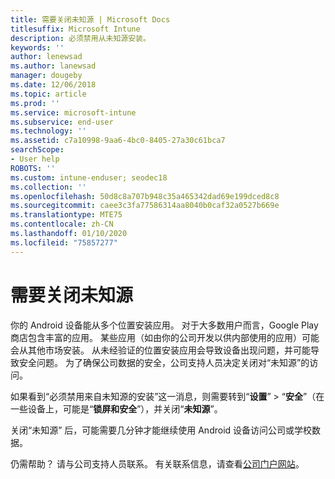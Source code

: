 ```yaml
---
title: 需要关闭未知源 | Microsoft Docs
titlesuffix: Microsoft Intune
description: 必须禁用从未知源安装。
keywords: ''
author: lenewsad
ms.author: lanewsad
manager: dougeby
ms.date: 12/06/2018
ms.topic: article
ms.prod: ''
ms.service: microsoft-intune
ms.subservice: end-user
ms.technology: ''
ms.assetid: c7a10998-9aa6-4bc0-8405-27a30c61bca7
searchScope:
- User help
ROBOTS: ''
ms.custom: intune-enduser; seodec18
ms.collection: ''
ms.openlocfilehash: 50d8c8a707b948c35a465342dad69e199dced8c8
ms.sourcegitcommit: caee3c3fa77586314aa8040b0caf32a0527b669e
ms.translationtype: MTE75
ms.contentlocale: zh-CN
ms.lasthandoff: 01/10/2020
ms.locfileid: "75857277"
---
```

# <a name="you-need-to-turn-off-unknown-sources"></a>需要关闭未知源

你的 Android 设备能从多个位置安装应用。 对于大多数用户而言，Google Play 商店包含丰富的应用。 某些应用（如由你的公司开发以供内部使用的应用）可能会从其他市场安装。 从未经验证的位置安装应用会导致设备出现问题，并可能导致安全问题。 为了确保公司数据的安全，公司支持人员决定关闭对“未知源”的访问。

如果看到“必须禁用来自未知源的安装”这一消息，则需要转到“**设置**” > “**安全**”（在一些设备上，可能是“**锁屏和安全**”），并关闭“**未知源**”。

关闭“未知源”  后，可能需要几分钟才能继续使用 Android 设备访问公司或学校数据。

仍需帮助？ 请与公司支持人员联系。 有关联系信息，请查看[公司门户网站](https://go.microsoft.com/fwlink/?linkid=2010980)。
